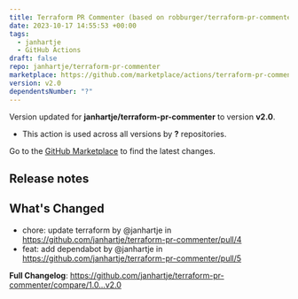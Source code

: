 ```yaml
---
title: Terraform PR Commenter (based on robburger/terraform-pr-commenter)
date: 2023-10-17 14:55:53 +00:00
tags:
  - janhartje
  - GitHub Actions
draft: false
repo: janhartje/terraform-pr-commenter
marketplace: https://github.com/marketplace/actions/terraform-pr-commenter-based-on-robburger-terraform-pr-commenter
version: v2.0
dependentsNumber: "?"
---
```



Version updated for **janhartje/terraform-pr-commenter** to version **v2.0**.
- This action is used across all versions by **?** repositories.

Go to the [GitHub Marketplace](https://github.com/marketplace/actions/terraform-pr-commenter-based-on-robburger-terraform-pr-commenter) to find the latest changes.

## Release notes

## What's Changed
* chore: update terraform by @janhartje in https://github.com/janhartje/terraform-pr-commenter/pull/4
* feat: add dependabot by @janhartje in https://github.com/janhartje/terraform-pr-commenter/pull/5


**Full Changelog**: https://github.com/janhartje/terraform-pr-commenter/compare/1.0...v2.0
